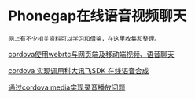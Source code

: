 # Phonegap在线语音视频聊天

```
网上有不少相关资料可以学习和借鉴，在这里收集和整理。
```


[cordova使用webrtc与网页端及移动端视频、语音聊天](http://www.bubuko.com/infodetail-587728.html)

[cordova 实现调用科大讯飞SDK 在线语音合成](http://www.tomorrowshine.com/user/article/456.html)

[通过cordova media实现录音播放问题](http://bbs.wex5.com/forum.php?mod=viewthread&tid=79367)




